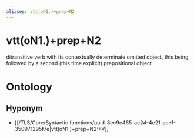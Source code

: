 ```yaml
---
aliases: vtt(oN1.)+prep+N2
---
```

# vtt(oN1.)+prep+N2

ditransitive verb with its contextually determinate omitted object, this being followed by a second (this time explicit) prepositional object
# Ontology

## Hyponym
- [[/TLS/Core/Syntactic functions/uuid-8ec9e465-ac24-4e21-ace1-350971295f7e|vtt(oN1.)+prep+N2:+V]]